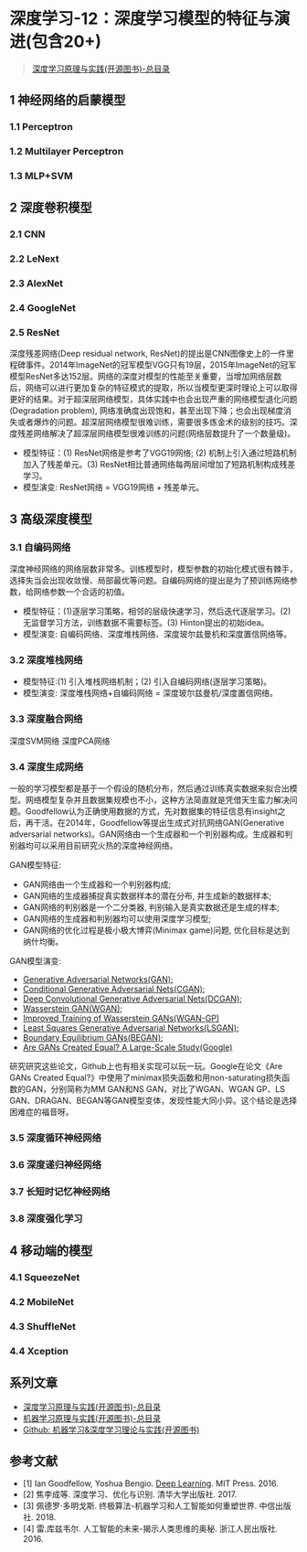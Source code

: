 # 深度学习-12：深度学习模型的特征与演进(包含20+)

> [深度学习原理与实践(开源图书)-总目录](https://blog.csdn.net/shareviews/article/details/83040730)

## 1 神经网络的启蒙模型

### 1.1 Perceptron

### 1.2 Multilayer Perceptron

### 1.3 MLP+SVM

## 2 深度卷积模型

### 2.1 CNN

### 2.2 LeNext

### 2.3 AlexNet

### 2.4 GoogleNet

### 2.5 ResNet

深度残差网络(Deep residual network, ResNet)的提出是CNN图像史上的一件里程碑事件。2014年ImageNet的冠军模型VGG只有19层，2015年ImageNet的冠军模型ResNet多达152层。网络的深度对模型的性能至关重要，当增加网络层数后，网络可以进行更加复杂的特征模式的提取，所以当模型更深时理论上可以取得更好的结果。对于超深层网络模型，具体实践中也会出现严重的网络模型退化问题(Degradation problem), 网络准确度出现饱和，甚至出现下降；也会出现梯度消失或者爆炸的问题。超深层网络模型很难训练，需要很多炼金术的级别的技巧。深度残差网络解决了超深层网络模型很难训练的问题(网络层数提升了一个数量级)。

- 模型特征：(1) ResNet网络是参考了VGG19网络; (2) 机制上引入通过短路机制加入了残差单元。(3) ResNet相比普通网络每两层间增加了短路机制构成残差学习。
- 模型演变: ResNet网络 = VGG19网络 + 残差单元。

## 3 高级深度模型

### 3.1 自编码网络

深度神经网络的网络层数非常多。训练模型时，模型参数的初始化模式很有棘手，选择失当会出现收敛慢、局部最优等问题。自编码网络的提出是为了预训练网络参数，给网络参数一个合适的初值。

- 模型特征：(1)逐层学习策略，相邻的层级快速学习，然后迭代逐层学习。(2) 无监督学习方法，训练数据不需要标签。(3) Hinton提出的初始idea。
- 模型演变: 自编码网络、深度堆栈网络、深度玻尔兹曼机和深度置信网络等。

### 3.2 深度堆栈网络

- 模型特征:(1) 引入堆栈网络机制；(2) 引入自编码网络(逐层学习策略)。
- 模型演变: 深度堆栈网络+自编码网络 = 深度玻尔兹曼机/深度置信网络。

### 3.3 深度融合网络

深度SVM网络
深度PCA网络

### 3.4 深度生成网络

一般的学习模型都是基于一个假设的随机分布，然后通过训练真实数据来拟合出模型。网络模型复杂并且数据集规模也不小，这种方法简直就是凭借天生蛮力解决问题。Goodfellow认为正确使用数据的方式，先对数据集的特征信息有insight之后，再干活。在2014年，Goodfellow等提出生成式对抗网络GAN(Generative adversarial networks)。GAN网络由一个生成器和一个判别器构成。生成器和判别器均可以采用目前研究火热的深度神经网络。

GAN模型特征:

- GAN网络由一个生成器和一个判别器构成;
- GAN网络的生成器捕捉真实数据样本的潜在分布, 并生成新的数据样本;
- GAN网络的判别器是一个二分类器, 判别输入是真实数据还是生成的样本;
- GAN网络的生成器和判别器均可以使用深度学习模型;
- GAN网络的优化过程是极小极大博弈(Minimax game)问题, 优化目标是达到纳什均衡。

GAN模型演变:  

- [Generative Adversarial Networks(GAN)](https://arxiv.org/abs/1406.2661);
- [Conditional Generative Adversarial Nets(CGAN)](https://arxiv.org/pdf/1411.1784);
- [Deep Convolutional Generative Adversarial Nets(DCGAN)](http://arxiv.org/abs/1511.06434);
- [Wasserstein GAN(WGAN)](https://arxiv.org/abs/1701.07875);
- [Improved Training of Wasserstein GANs(WGAN-GP)](https://arxiv.org/abs/1704.00028)
- [Least Squares Generative Adversarial Networks(LSGAN)](https://arxiv.org/abs/1611.04076);
- [Boundary Equilibrium GANs(BEGAN)](https://arxiv.org/abs/1703.10717);
- [Are GANs Created Equal? A Large-Scale Study(Google)](https://arxiv.org/abs/1711.10337)

研究研究这些论文，Github上也有相关实现可以玩一玩。Google在论文《Are GANs Created Equal?》中使用了minimax损失函数和用non-saturating损失函数的GAN，分别简称为MM GAN和NS GAN，对比了WGAN、WGAN GP、LS GAN、DRAGAN、BEGAN等GAN模型变体，发现性能大同小异。这个结论是选择困难症的福音呀。

### 3.5 深度循环神经网络

### 3.6 深度递归神经网络

### 3.7 长短时记忆神经网络

### 3.8 深度强化学习

## 4 移动端的模型

### 4.1 SqueezeNet

### 4.2 MobileNet

### 4.3 ShuffleNet

### 4.4 Xception

## 系列文章

- [深度学习原理与实践(开源图书)-总目录](https://blog.csdn.net/shareviews/article/details/83040730)
- [机器学习原理与实践(开源图书)-总目录](https://blog.csdn.net/shareviews/article/details/83030331)
- [Github: 机器学习&深度学习理论与实践(开源图书)](https://github.com/media-tm/MTOpenML)

## 参考文献

- [1] Ian Goodfellow, Yoshua Bengio. [Deep Learning](http://www.deeplearningbook.org/). MIT Press. 2016.
- [2] 焦李成等. 深度学习、优化与识别. 清华大学出版社. 2017.
- [3] 佩德罗·多明戈斯. 终极算法-机器学习和人工智能如何重塑世界. 中信出版社. 2018.
- [4] 雷.库兹韦尔. 人工智能的未来-揭示人类思维的奥秘.  浙江人民出版社. 2016.

